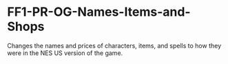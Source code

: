 # FF1-PR-OG-Names-Items-and-Shops
Changes the names and prices of characters, items, and spells to how they were in the NES US version of the game. 
